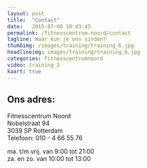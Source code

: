 ```yaml
---
layout: post
title:  "Contact"
date:   2015-07-08 10:43:45
permalink: /fitnesscentrum-noord/contact
tagline: Waar kun je ons vinden?
thumbimg: /images/training/training_6.jpg
headlineimg: images/training/training_6.jpg
categories: fitnesscentrumnoord
video: training_3
kaart: true
---
```

## Ons adres:  

Fitnesscentrum Noord  
Nobelstraat 94  
3039 SP Rotterdam  
Telefoon: 010 - 4 66 55 76

ma. t/m vrij. van 9:00 tot 21:00  
za. en zo. van 10:00 tot 13:00                      
